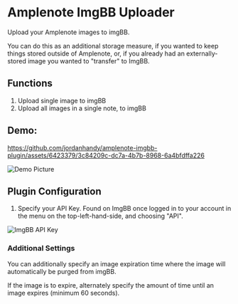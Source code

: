 # Amplenote ImgBB Uploader

Upload your Amplenote images to imgBB.

You can do this as an additional storage measure, if you wanted to keep things stored outside of Amplenote, or, if you already had an externally-stored image you wanted to "transfer" to ImgBB.

## Functions
1. Upload single image to imgBB
2. Upload all images in a single note, to imgBB

## Demo: 

https://github.com/jordanhandy/amplenote-imgbb-plugin/assets/6423379/3c84209c-dc7a-4b7b-8968-6a4bfdffa226

![Demo Picture](https://i.ibb.co/ZN9JTWQ/2024-06-25-23-19-38.png)

## Plugin Configuration
1. Specify your API Key.  Found on ImgBB once logged in to your account in the menu on the top-left-hand-side, and choosing "API".

![ImgBB API Key](https://i.ibb.co/gVzPg5p/image.png)

### Additional Settings
You can additionally specify an image expiration time where the image will automatically be purged from imgBB.

If the image is to expire, alternately specify the amount of time until an image expires (minimum 60 seconds).
